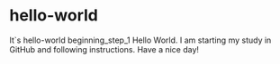 # hello-world
It`s hello-world beginning_step_1
Hello World. I am starting my study in GitHub and following instructions. Have a nice day!
